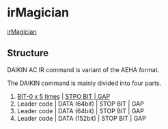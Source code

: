 # irMagician

[irMagician](http://www.omiya-giken.com/?page_id=837&lang=en)

## Structure
DAIKIN AC IR command is variant of the AEHA format.

The DAIKIN command is mainly divided into four parts.

1. [BIT-0 x 5 times](https://github.com/nxhack/irMagician/blob/master/ac-on.json#L6-L10) | [STPO BIT | GAP](https://github.com/nxhack/irMagician/blob/master/ac-on.json#L11)
2. Leader code | DATA (64bit) | STOP BIT | GAP
3. Leader code | DATA (64bit) | STOP BIT | GAP
4. Leader code | DATA (152bit) | STOP BIT | GAP
